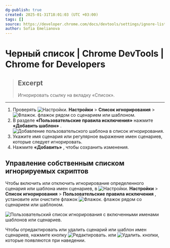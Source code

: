 ```yaml
---
dg-publish: true
created: 2025-01-31T18:01:03 (UTC +03:00)
tags: []
source: https://developer.chrome.com/docs/devtools/settings/ignore-list?hl=ru
author: Sofia Emelianova
---
```


# Черный список  |  Chrome DevTools  |  Chrome for Developers

> ## Excerpt
> Игнорировать ссылку на вкладку «Список».

---

1.  Проверять ![Настройки.](https://developer.chrome.com/static/docs/devtools/settings/ignore-list/image/settings-fe10fff820da1.svg?hl=ru) **Настройки** > **Список игнорирования** > ![Флажок.](https://developer.chrome.com/static/docs/devtools/settings/ignore-list/image/checkbox-7a88c0555bda2.svg?hl=ru) флажок рядом со сценарием или шаблоном.
2.  В разделе **«Пользовательские правила исключения»** нажмите **«Добавить шаблон»** . ![Добавление пользовательского шаблона в список игнорирования.](https://developer.chrome.com/static/docs/devtools/settings/ignore-list/image/adding-custom-pattern.png?hl=ru)
3.  Укажите имя сценария или регулярное выражение имен сценариев, которые следует игнорировать.
4.  Нажмите **«Добавить»** , чтобы сохранить изменения.

## Управление собственным списком игнорируемых скриптов

Чтобы включить или отключить игнорирование определенного сценария или шаблона имен сценариев, в ![Настройки.](https://developer.chrome.com/static/docs/devtools/settings/ignore-list/image/settings-8c3e4ef931a9f.svg?hl=ru) **Настройки** > **Список игнорирования** > **Пользовательские правила исключения** , установите или очистите флажок ![Флажок.](https://developer.chrome.com/static/docs/devtools/settings/ignore-list/image/checkbox-4a6f533ccad58.svg?hl=ru) флажок рядом со сценарием или шаблоном.

![Пользовательский список игнорирования с включенными именами шаблонов или сценариев.](https://developer.chrome.com/static/docs/devtools/settings/ignore-list/image/a-custom-ignore-list-a-p-fdb1b69a60ee9.png?hl=ru)

Чтобы отредактировать или удалить сценарий или шаблон имен сценариев, нажмите кнопку ![Редактировать.](https://developer.chrome.com/static/docs/devtools/settings/ignore-list/image/edit-d25d9730bde2.svg?hl=ru) или ![Удалить.](https://developer.chrome.com/static/docs/devtools/settings/ignore-list/image/delete-8c3239e3e9006.svg?hl=ru) кнопки, которые появляются при наведении. 